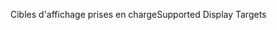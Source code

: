 <span data-ttu-id="116d2-101">Cibles d'affichage prises en charge</span><span class="sxs-lookup"><span data-stu-id="116d2-101">Supported Display Targets</span></span>
